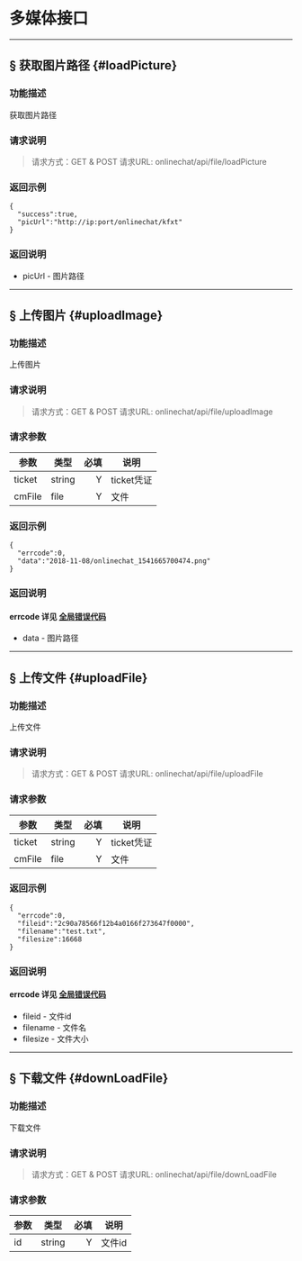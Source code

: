 # 多媒体接口
---
## § 获取图片路径 {#loadPicture}

### 功能描述

获取图片路径

### 请求说明
> 请求方式：GET & POST
> 请求URL: onlinechat/api/file/loadPicture

### 返回示例
```
{
  "success":true,
  "picUrl":"http://ip:port/onlinechat/kfxt"
}
```

### 返回说明

- picUrl - 图片路径

---
  
## § 上传图片 {#uploadImage}

### 功能描述

上传图片

### 请求说明
> 请求方式：GET & POST
> 请求URL: onlinechat/api/file/uploadImage

### 请求参数
|  参数    | 类型  | 必填 | 说明       |
|  ----   | ----  | ---:| -------   |
| ticket  | string|  Y  | ticket凭证 |
| cmFile  | file|  Y  | 文件     |



### 返回示例
```
{
  "errcode":0,
  "data":"2018-11-08/onlinechat_1541665700474.png"
}
```
### 返回说明
#### errcode&nbsp;详见 [全局错误代码](/01_Part/04_Global_Error.md)
- data - 图片路径



---

## § 上传文件 {#uploadFile}

### 功能描述

上传文件

### 请求说明
> 请求方式：GET & POST
> 请求URL: onlinechat/api/file/uploadFile

### 请求参数
|  参数    | 类型  | 必填 | 说明       |
|  ----   | ----  | ---:| -------   |
| ticket  | string|  Y  | ticket凭证 |
| cmFile  | file |  Y  | 文件     |



### 返回示例
```
{
  "errcode":0,
  "fileid":"2c90a78566f12b4a0166f273647f0000",
  "filename":"test.txt",
  "filesize":16668
}
```

### 返回说明

#### errcode&nbsp;详见 [全局错误代码](/01_Part/04_Global_Error.md)
- fileid - 文件id
- filename - 文件名
- filesize - 文件大小


---

## § 下载文件 {#downLoadFile}

### 功能描述

下载文件

### 请求说明
> 请求方式：GET & POST
> 请求URL: onlinechat/api/file/downLoadFile

### 请求参数
|  参数    | 类型  | 必填 | 说明       |
|  ----   | ----  | ---:| -------   |
| id  | string|  Y  | 文件id |






